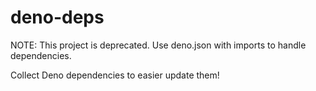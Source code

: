 # deno-deps

NOTE: This project is deprecated. Use deno.json with imports to handle dependencies.

Collect Deno dependencies to easier update them!

